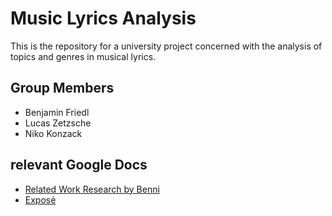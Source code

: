 # Music Lyrics Analysis
This is the repository for a university project concerned with the analysis of topics and genres in musical lyrics.

## Group Members
- Benjamin Friedl
- Lucas Zetzsche
- Niko Konzack

## relevant Google Docs
- [Related Work Research by Benni](https://docs.google.com/document/d/1XkB2PUi41m8xSHwKV4A1WJt_vSmpYZz3HQNbC8-7DtE/edit?usp=sharing)
- [Exposé](https://docs.google.com/document/d/1AczENNDyfwCcLOYNv9aaydoOmXIZzp_6TA2wHQJBBIo/edit)